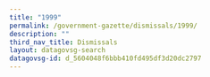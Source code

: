 ```yaml
---
title: "1999"
permalink: /government-gazette/dismissals/1999/
description: ""
third_nav_title: Dismissals
layout: datagovsg-search
datagovsg-id: d_5604048f6bbb410fd495df3d20dc2797
---
```

